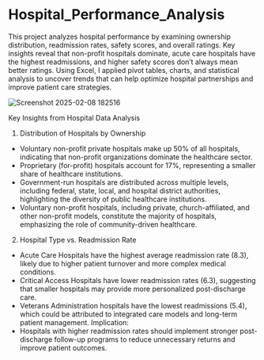 # Hospital_Performance_Analysis  
This project analyzes hospital performance by examining ownership distribution, readmission rates, safety scores, and overall ratings. Key insights reveal that non-profit hospitals dominate, acute care hospitals have the highest readmissions, and higher safety scores don’t always mean better ratings. Using Excel, I applied pivot tables, charts, and statistical analysis to uncover trends that can help optimize hospital partnerships and improve patient care strategies.  

![Screenshot 2025-02-08 182516](https://github.com/user-attachments/assets/eab1a7fc-b4dc-41b9-bfd4-24f74df26fa3)
  
Key Insights from Hospital Data Analysis  
1. Distribution of Hospitals by Ownership  
- Voluntary non-profit private hospitals make up 50% of all hospitals, indicating that non-profit organizations dominate the healthcare sector.
- Proprietary (for-profit) hospitals account for 17%, representing a smaller share of healthcare institutions.
- Government-run hospitals are distributed across multiple levels, including federal, state, local, and hospital district authorities, highlighting the diversity of public healthcare institutions.
- Voluntary non-profit hospitals, including private, church-affiliated, and other non-profit models, constitute the majority of hospitals, emphasizing the role of community-driven healthcare.  
  
  
2. Hospital Type vs. Readmission Rate  
- Acute Care Hospitals have the highest average readmission rate (8.3), likely due to higher patient turnover and more complex medical conditions.
- Critical Access Hospitals have lower readmission rates (6.3), suggesting that smaller hospitals may provide more personalized post-discharge care.
- Veterans Administration hospitals have the lowest readmissions (5.4), which could be attributed to integrated care models and long-term patient management.
Implication:  
- Hospitals with higher readmission rates should implement stronger post-discharge follow-up programs to reduce unnecessary returns and improve patient outcomes.
